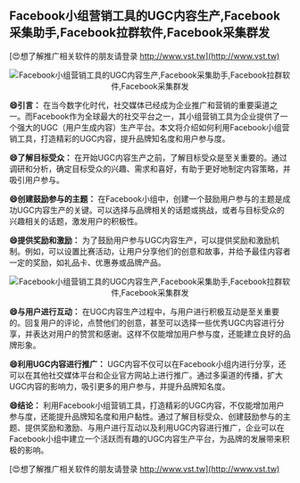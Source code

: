 ## **Facebook小组营销工具的UGC内容生产,Facebook采集助手,Facebook拉群软件,Facebook采集群发**

[😍想了解推广相关软件的朋友请登录 http://www.vst.tw](http://www.vst.tw)

 <center><img src="https://vst.tw/MP4/tuiguang/png/0.png" alt="Facebook小组营销工具的UGC内容生产,Facebook采集助手,Facebook拉群软件,Facebook采集群发"></center>

**😄引言：**
在当今数字化时代，社交媒体已经成为企业推广和营销的重要渠道之一。而Facebook作为全球最大的社交平台之一，其小组营销工具为企业提供了一个强大的UGC（用户生成内容）生产平台。本文将介绍如何利用Facebook小组营销工具，打造精彩的UGC内容，提升品牌知名度和用户参与度。

**😄了解目标受众：**
在开始UGC内容生产之前，了解目标受众是至关重要的。通过调研和分析，确定目标受众的兴趣、需求和喜好，有助于更好地制定内容策略，并吸引用户参与。

**😄创建鼓励参与的主题：**
在Facebook小组中，创建一个鼓励用户参与的主题是成功UGC内容生产的关键。可以选择与品牌相关的话题或挑战，或者与目标受众的兴趣相关的话题，激发用户的积极性。

**😄提供奖励和激励：**
为了鼓励用户参与UGC内容生产，可以提供奖励和激励机制。例如，可以设置比赛活动，让用户分享他们的创意和故事，并给予最佳内容者一定的奖励，如礼品卡、优惠券或品牌产品。

 <center><img src="https://vst.tw/MP4/tuiguang/png/8.png" alt="Facebook小组营销工具的UGC内容生产,Facebook采集助手,Facebook拉群软件,Facebook采集群发"></center>

**😄与用户进行互动：**
在UGC内容生产过程中，与用户进行积极互动是至关重要的。回复用户的评论，点赞他们的创意，甚至可以选择一些优秀UGC内容进行分享，并表达对用户的赞赏和感谢。这样不仅能增加用户参与度，还能建立良好的品牌形象。

**😄利用UGC内容进行推广：**
UGC内容不仅可以在Facebook小组内进行分享，还可以在其他社交媒体平台和企业官方网站上进行推广。通过多渠道的传播，扩大UGC内容的影响力，吸引更多的用户参与，并提升品牌知名度。

**😄结论：**
利用Facebook小组营销工具，打造精彩的UGC内容，不仅能增加用户参与度，还能提升品牌知名度和用户黏性。通过了解目标受众、创建鼓励参与的主题、提供奖励和激励、与用户进行互动以及利用UGC内容进行推广，企业可以在Facebook小组中建立一个活跃而有趣的UGC内容生产平台，为品牌的发展带来积极的影响。

[😍想了解推广相关软件的朋友请登录 http://www.vst.tw](http://www.vst.tw)



